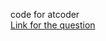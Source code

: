 code for atcoder  
[Link for the question](http://practice.contest.atcoder.jp/tasks/practice_2 "atcoder")
